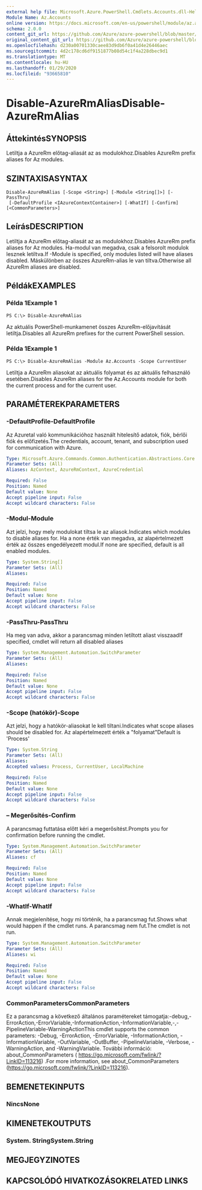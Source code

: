 ```yaml
---
external help file: Microsoft.Azure.PowerShell.Cmdlets.Accounts.dll-Help.xml
Module Name: Az.Accounts
online version: https://docs.microsoft.com/en-us/powershell/module/az.accounts/disable-azurermalias
schema: 2.0.0
content_git_url: https://github.com/Azure/azure-powershell/blob/master/src/Accounts/Accounts/help/Disable-AzureRmAlias.md
original_content_git_url: https://github.com/Azure/azure-powershell/blob/master/src/Accounts/Accounts/help/Disable-AzureRmAlias.md
ms.openlocfilehash: d230a00701330caee83d9db6f0a41d4e26446aec
ms.sourcegitcommit: 4d2c178cd6df9151877b08d54c1f4a228dbec9d1
ms.translationtype: MT
ms.contentlocale: hu-HU
ms.lasthandoff: 01/29/2020
ms.locfileid: "93665810"
---
```

# <span data-ttu-id="e07d3-101">Disable-AzureRmAlias</span><span class="sxs-lookup"><span data-stu-id="e07d3-101">Disable-AzureRmAlias</span></span>

## <span data-ttu-id="e07d3-102">Áttekintés</span><span class="sxs-lookup"><span data-stu-id="e07d3-102">SYNOPSIS</span></span>
<span data-ttu-id="e07d3-103">Letiltja a AzureRm előtag-aliasát az as modulokhoz.</span><span class="sxs-lookup"><span data-stu-id="e07d3-103">Disables AzureRm prefix aliases for Az modules.</span></span>

## <span data-ttu-id="e07d3-104">SZINTAXISA</span><span class="sxs-lookup"><span data-stu-id="e07d3-104">SYNTAX</span></span>

```
Disable-AzureRmAlias [-Scope <String>] [-Module <String[]>] [-PassThru]
 [-DefaultProfile <IAzureContextContainer>] [-WhatIf] [-Confirm] [<CommonParameters>]
```

## <span data-ttu-id="e07d3-105">Leírás</span><span class="sxs-lookup"><span data-stu-id="e07d3-105">DESCRIPTION</span></span>
<span data-ttu-id="e07d3-106">Letiltja a AzureRm előtag-aliasát az as modulokhoz.</span><span class="sxs-lookup"><span data-stu-id="e07d3-106">Disables AzureRm prefix aliases for Az modules.</span></span> <span data-ttu-id="e07d3-107">Ha-modul van megadva, csak a felsorolt modulok lesznek letiltva.</span><span class="sxs-lookup"><span data-stu-id="e07d3-107">If -Module is specified, only modules listed will have aliases disabled.</span></span> <span data-ttu-id="e07d3-108">Máskülönben az összes AzureRm-alias le van tiltva.</span><span class="sxs-lookup"><span data-stu-id="e07d3-108">Otherwise all AzureRm aliases are disabled.</span></span>

## <span data-ttu-id="e07d3-109">Példák</span><span class="sxs-lookup"><span data-stu-id="e07d3-109">EXAMPLES</span></span>

### <span data-ttu-id="e07d3-110">Példa 1</span><span class="sxs-lookup"><span data-stu-id="e07d3-110">Example 1</span></span>
```
PS C:\> Disable-AzureRmAlias
```

<span data-ttu-id="e07d3-111">Az aktuális PowerShell-munkamenet összes AzureRm-előjavítását letiltja.</span><span class="sxs-lookup"><span data-stu-id="e07d3-111">Disables all AzureRm prefixes for the current PowerShell session.</span></span>

### <span data-ttu-id="e07d3-112">Példa 1</span><span class="sxs-lookup"><span data-stu-id="e07d3-112">Example 1</span></span>
```
PS C:\> Disable-AzureRmAlias -Module Az.Accounts -Scope CurrentUser
```

<span data-ttu-id="e07d3-113">Letiltja a AzureRm aliasokat az aktuális folyamat és az aktuális felhasználó esetében.</span><span class="sxs-lookup"><span data-stu-id="e07d3-113">Disables AzureRm aliases for the Az.Accounts module for both the current process and for the current user.</span></span>

## <span data-ttu-id="e07d3-114">PARAMÉTEREK</span><span class="sxs-lookup"><span data-stu-id="e07d3-114">PARAMETERS</span></span>

### <span data-ttu-id="e07d3-115">-DefaultProfile</span><span class="sxs-lookup"><span data-stu-id="e07d3-115">-DefaultProfile</span></span>
<span data-ttu-id="e07d3-116">Az Azuretal való kommunikációhoz használt hitelesítő adatok, fiók, bérlői fiók és előfizetés.</span><span class="sxs-lookup"><span data-stu-id="e07d3-116">The credentials, account, tenant, and subscription used for communication with Azure.</span></span>

```yaml
Type: Microsoft.Azure.Commands.Common.Authentication.Abstractions.Core.IAzureContextContainer
Parameter Sets: (All)
Aliases: AzContext, AzureRmContext, AzureCredential

Required: False
Position: Named
Default value: None
Accept pipeline input: False
Accept wildcard characters: False
```

### <span data-ttu-id="e07d3-117">-Modul</span><span class="sxs-lookup"><span data-stu-id="e07d3-117">-Module</span></span>
<span data-ttu-id="e07d3-118">Azt jelzi, hogy mely modulokat tiltsa le az aliasok.</span><span class="sxs-lookup"><span data-stu-id="e07d3-118">Indicates which modules to disable aliases for.</span></span>
<span data-ttu-id="e07d3-119">Ha a none érték van megadva, az alapértelmezett érték az összes engedélyezett modul.</span><span class="sxs-lookup"><span data-stu-id="e07d3-119">If none are specified, default is all enabled modules.</span></span>

```yaml
Type: System.String[]
Parameter Sets: (All)
Aliases:

Required: False
Position: Named
Default value: None
Accept pipeline input: False
Accept wildcard characters: False
```

### <span data-ttu-id="e07d3-120">-PassThru</span><span class="sxs-lookup"><span data-stu-id="e07d3-120">-PassThru</span></span>
<span data-ttu-id="e07d3-121">Ha meg van adva, akkor a parancsmag minden letiltott aliast visszaad</span><span class="sxs-lookup"><span data-stu-id="e07d3-121">If specified, cmdlet will return all disabled aliases</span></span>

```yaml
Type: System.Management.Automation.SwitchParameter
Parameter Sets: (All)
Aliases:

Required: False
Position: Named
Default value: None
Accept pipeline input: False
Accept wildcard characters: False
```

### <span data-ttu-id="e07d3-122">-Scope (hatókör)</span><span class="sxs-lookup"><span data-stu-id="e07d3-122">-Scope</span></span>
<span data-ttu-id="e07d3-123">Azt jelzi, hogy a hatókör-aliasokat le kell tiltani.</span><span class="sxs-lookup"><span data-stu-id="e07d3-123">Indicates what scope aliases should be disabled for.</span></span> <span data-ttu-id="e07d3-124">Az alapértelmezett érték a "folyamat"</span><span class="sxs-lookup"><span data-stu-id="e07d3-124">Default is 'Process'</span></span>

```yaml
Type: System.String
Parameter Sets: (All)
Aliases:
Accepted values: Process, CurrentUser, LocalMachine

Required: False
Position: Named
Default value: None
Accept pipeline input: False
Accept wildcard characters: False
```

### <span data-ttu-id="e07d3-125">– Megerősítés</span><span class="sxs-lookup"><span data-stu-id="e07d3-125">-Confirm</span></span>
<span data-ttu-id="e07d3-126">A parancsmag futtatása előtt kéri a megerősítést.</span><span class="sxs-lookup"><span data-stu-id="e07d3-126">Prompts you for confirmation before running the cmdlet.</span></span>

```yaml
Type: System.Management.Automation.SwitchParameter
Parameter Sets: (All)
Aliases: cf

Required: False
Position: Named
Default value: None
Accept pipeline input: False
Accept wildcard characters: False
```

### <span data-ttu-id="e07d3-127">-WhatIf</span><span class="sxs-lookup"><span data-stu-id="e07d3-127">-WhatIf</span></span>
<span data-ttu-id="e07d3-128">Annak megjelenítése, hogy mi történik, ha a parancsmag fut.</span><span class="sxs-lookup"><span data-stu-id="e07d3-128">Shows what would happen if the cmdlet runs.</span></span>
<span data-ttu-id="e07d3-129">A parancsmag nem fut.</span><span class="sxs-lookup"><span data-stu-id="e07d3-129">The cmdlet is not run.</span></span>

```yaml
Type: System.Management.Automation.SwitchParameter
Parameter Sets: (All)
Aliases: wi

Required: False
Position: Named
Default value: None
Accept pipeline input: False
Accept wildcard characters: False
```

### <span data-ttu-id="e07d3-130">CommonParameters</span><span class="sxs-lookup"><span data-stu-id="e07d3-130">CommonParameters</span></span>
<span data-ttu-id="e07d3-131">Ez a parancsmag a következő általános paramétereket támogatja:-debug,-ErrorAction,-ErrorVariable,-InformationAction,-InformationVariable,-,-PipelineVariable-WarningAction</span><span class="sxs-lookup"><span data-stu-id="e07d3-131">This cmdlet supports the common parameters: -Debug, -ErrorAction, -ErrorVariable, -InformationAction, -InformationVariable, -OutVariable, -OutBuffer, -PipelineVariable, -Verbose, -WarningAction, and -WarningVariable.</span></span> <span data-ttu-id="e07d3-132">További információ: about_CommonParameters ( https://go.microsoft.com/fwlink/?LinkID=113216) .</span><span class="sxs-lookup"><span data-stu-id="e07d3-132">For more information, see about_CommonParameters (https://go.microsoft.com/fwlink/?LinkID=113216).</span></span>

## <span data-ttu-id="e07d3-133">BEMENETEK</span><span class="sxs-lookup"><span data-stu-id="e07d3-133">INPUTS</span></span>

### <span data-ttu-id="e07d3-134">Nincs</span><span class="sxs-lookup"><span data-stu-id="e07d3-134">None</span></span>

## <span data-ttu-id="e07d3-135">KIMENETEK</span><span class="sxs-lookup"><span data-stu-id="e07d3-135">OUTPUTS</span></span>

### <span data-ttu-id="e07d3-136">System. String</span><span class="sxs-lookup"><span data-stu-id="e07d3-136">System.String</span></span>

## <span data-ttu-id="e07d3-137">MEGJEGYZI</span><span class="sxs-lookup"><span data-stu-id="e07d3-137">NOTES</span></span>

## <span data-ttu-id="e07d3-138">KAPCSOLÓDÓ HIVATKOZÁSOK</span><span class="sxs-lookup"><span data-stu-id="e07d3-138">RELATED LINKS</span></span>
